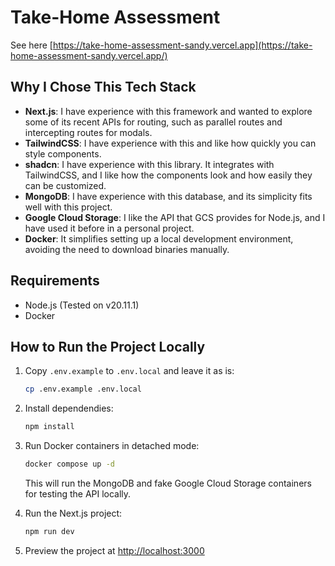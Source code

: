 # Take-Home Assessment

See here [https://take-home-assessment-sandy.vercel.app](https://take-home-assessment-sandy.vercel.app/)

## Why I Chose This Tech Stack

- **Next.js**: I have experience with this framework and wanted to explore some of its recent APIs for routing, such as parallel routes and intercepting routes for modals.
- **TailwindCSS**: I have experience with this and like how quickly you can style components.
- **shadcn**: I have experience with this library. It integrates with TailwindCSS, and I like how the components look and how easily they can be customized.
- **MongoDB**: I have experience with this database, and its simplicity fits well with this project.
- **Google Cloud Storage**: I like the API that GCS provides for Node.js, and I have used it before in a personal project.
- **Docker**: It simplifies setting up a local development environment, avoiding the need to download binaries manually.

## Requirements

- Node.js (Tested on v20.11.1)
- Docker

## How to Run the Project Locally

1. Copy `.env.example` to `.env.local` and leave it as is:
   
   ```bash
   cp .env.example .env.local
   ```

2. Install dependendies:

   ```bash
   npm install
   ```

3. Run Docker containers in detached mode:

   ```bash
   docker compose up -d
   ```
   This will run the MongoDB and fake Google Cloud Storage containers for testing the API locally.

4. Run the Next.js project:

   ```bash
   npm run dev
   ```

5. Preview the project at [http://localhost:3000](http://localhost:3000)
